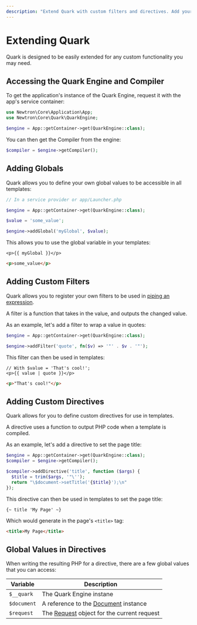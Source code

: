 ```yaml
---
description: "Extend Quark with custom filters and directives. Add your own template features to match your application's needs."
---
```


# Extending Quark

Quark is designed to be easily extended for any custom functionality you may need.

## Accessing the Quark Engine and Compiler

To get the application's instance of the Quark Engine, request it with the app's service container:

```php
use Newtron\Core\Application\App;
use Newtron\Core\Quark\QuarkEngine;

$engine = App::getContainer->get(QuarkEngine::class);
```

You can then get the Compiler from the engine:

```php
$compiler = $engine->getCompiler();
```

## Adding Globals

Quark allows you to define your own global values to be accessible in all templates:

```php
// In a service provider or app/Launcher.php

$engine = App::getContainer->get(QuarkEngine::class);

$value = 'some_value';

$engine->addGlobal('myGlobal', $value);
```

This allows you to use the global variable in your templates:

```quark
<p>{{ myGlobal }}</p>
```

```html
<p>some_value</p>
```

## Adding Custom Filters

Quark allows you to register your own filters to be used in [piping an expression](/quark/filters). 

A filter is a function that takes in the value, and outputs the changed value.

As an example, let's add a filter to wrap a value in quotes:

```php
$engine = App::getContainer->get(QuarkEngine::class);

$engine->addFilter('quote', fn($v) => '"' . $v . '"');
```

This filter can then be used in templates:

```quark
// With $value = 'That's cool!';
<p>{{ value | quote }}</p>
```

```html
<p>"That's cool!"</p>
```

## Adding Custom Directives

Quark allows for you to define custom directives for use in templates. 

A directive uses a function to output PHP code when a template is compiled.

As an example, let's add a directive to set the page title:

```php
$engine = App::getContainer->get(QuarkEngine::class);
$compiler = $engine->getCompiler();

$compiler->addDirective('title', function ($args) {
  $title = trim($args, '"\'');
  return "\$document->setTitle('{$title}');\n"
});
```

This directive can then be used in templates to set the page title:

```quark
{~ title 'My Page' ~}
```

Which would generate in the page's `<title>` tag:

```html
<title>My Page</title>
```

## Global Values in Directives

When writing the resulting PHP for a directive, there are a few global values that you can access:

| Variable | Description |
| --- | --- |
| `$__quark` | The Quark Engine instane |
| `$document` | A reference to the [Document](/document/document-management) instance |
| `$request` | The [Request](/http/handling-requests) object for the current request |
